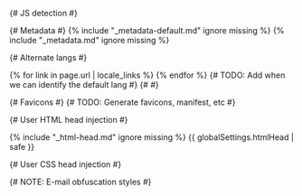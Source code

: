 <meta charset="UTF-8" />
<meta name="viewport" content="width=device-width, initial-scale=1.0" />
<meta name="generator" content="{{ eleventy.generator }}" />
<meta name="generator" content="poko" />

{# JS detection #}

<script>(function(H){H.className=H.className.replace(/\bno-js\b/,'js')})(document.documentElement)</script>

{# Metadata #}
{% include "_metadata-default.md" ignore missing %}
{% include "_metadata.md" ignore missing %}

{# Alternate langs #}

<link rel="alternate" hreflang="{{lang}}" href="{{baseUrl}}{{page.url}}" />
{% for link in page.url | locale_links %}
<link
    rel="alternate"
    hreflang="{{link.lang}}"
    href="{{baseUrl}}{{link.url}}"
/>
{% endfor %}
{# TODO: Add when we can identify the default lang #}
{# <link rel="alternate" hreflang="x-default" href="{{page.url}}" /> #}

{# Favicons #} {# TODO: Generate favicons, manifest, etc #}

{# User HTML head injection #}

{% include "_html-head.md" ignore missing %}
{{ globalSettings.htmlHead | safe }}

{# User CSS head injection #}

<style>{{ globalSettings.cssHead | safe }}</style>

{# NOTE: E-mail obfuscation styles #}

<style>a[href^="mailto:"] b {display: none;}</style>
